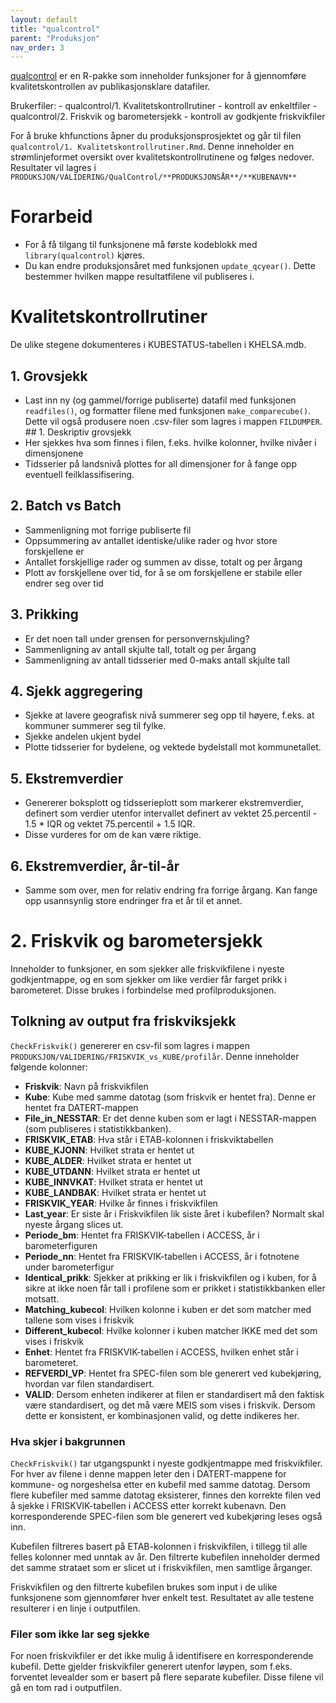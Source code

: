 ```yaml
---
layout: default
title: "qualcontrol"
parent: "Produksjon"
nav_order: 3
---
```


[qualcontrol](https://github.com/helseprofil/qualcontrol) er en R-pakke som inneholder funksjoner for å gjennomføre kvalitetskontrollen av publikasjonsklare datafiler.

Brukerfiler: - qualcontrol/1. Kvalitetskontrollrutiner - kontroll av enkeltfiler - qualcontrol/2. Friskvik og barometersjekk - kontroll av godkjente friskvikfiler

For å bruke khfunctions åpner du produksjonsprosjektet og går til filen `qualcontrol/1. Kvalitetskontrollrutiner.Rmd`. Denne inneholder en strømlinjeformet oversikt over kvalitetskontrollrutinene og følges nedover. Resultater vil lagres i `PRODUKSJON/VALIDERING/QualControl/**PRODUKSJONSÅR**/**KUBENAVN**`

# Forarbeid

-   For å få tilgang til funksjonene må første kodeblokk med `library(qualcontrol)` kjøres.
-   Du kan endre produksjonsåret med funksjonen `update_qcyear()`. Dette bestemmer hvilken mappe resultatfilene vil publiseres i.

# Kvalitetskontrollrutiner

De ulike stegene dokumenteres i KUBESTATUS-tabellen i KHELSA.mdb.

## 1. Grovsjekk

-   Last inn ny (og gammel/forrige publiserte) datafil med funksjonen `readfiles()`, og formatter filene med funksjonen `make_comparecube()`. Dette vil også produsere noen .csv-filer som lagres i mappen `FILDUMPER`. \## 1. Deskriptiv grovsjekk
-   Her sjekkes hva som finnes i filen, f.eks. hvilke kolonner, hvilke nivåer i dimensjonene
-   Tidsserier på landsnivå plottes for all dimensjoner for å fange opp eventuell feilklassifisering.

## 2. Batch vs Batch

-   Sammenligning mot forrige publiserte fil
-   Oppsummering av antallet identiske/ulike rader og hvor store forskjellene er
-   Antallet forskjellige rader og summen av disse, totalt og per årgang
-   Plott av forskjellene over tid, for å se om forskjellene er stabile eller endrer seg over tid

## 3. Prikking

-   Er det noen tall under grensen for personvernskjuling?
-   Sammenligning av antall skjulte tall, totalt og per årgang
-   Sammenligning av antall tidsserier med 0-maks antall skjulte tall

## 4. Sjekk aggregering

-   Sjekke at lavere geografisk nivå summerer seg opp til høyere, f.eks. at kommuner summerer seg til fylke.
-   Sjekke andelen ukjent bydel
-   Plotte tidsserier for bydelene, og vektede bydelstall mot kommunetallet.

## 5. Ekstremverdier

-   Genererer boksplott og tidsserieplott som markerer ekstremverdier, definert som verdier utenfor intervallet definert av vektet 25.percentil - 1.5 \* IQR og vektet 75.percentil + 1.5 IQR.
-   Disse vurderes for om de kan være riktige.

## 6. Ekstremverdier, år-til-år

-   Samme som over, men for relativ endring fra forrige årgang. Kan fange opp usannsynlig store endringer fra et år til et annet.

# 2. Friskvik og barometersjekk

Inneholder to funksjoner, en som sjekker alle friskvikfilene i nyeste godkjentmappe, og en som sjekker om like verdier får farget prikk i barometeret. Disse brukes i forbindelse med profilproduksjonen.

## Tolkning av output fra friskviksjekk

`CheckFriskvik()` genererer en csv-fil som lagres i mappen `PRODUKSJON/VALIDERING/FRISKVIK_vs_KUBE/profilår`. Denne inneholder følgende kolonner:

-   **Friskvik**: Navn på friskvikfilen
-   **Kube**: Kube med samme datotag (som friskvik er hentet fra). Denne er hentet fra DATERT-mappen
-   **File_in_NESSTAR**: Er det denne kuben som er lagt i NESSTAR-mappen (som publiseres i statistikkbanken).
-   **FRISKVIK_ETAB**: Hva står i ETAB-kolonnen i friskviktabellen
-   **KUBE_KJONN**: Hvilket strata er hentet ut
-   **KUBE_ALDER**: Hvilket strata er hentet ut
-   **KUBE_UTDANN**: Hvilket strata er hentet ut
-   **KUBE_INNVKAT**: Hvilket strata er hentet ut
-   **KUBE_LANDBAK**: Hvilket strata er hentet ut
-   **FRISKVIK_YEAR**: Hvilke år finnes i friskvikfilen
-   **Last_year**: Er siste år i Friskvikfilen lik siste året i kubefilen? Normalt skal nyeste årgang slices ut.
-   **Periode_bm**: Hentet fra FRISKVIK-tabellen i ACCESS, år i barometerfiguren
-   **Periode_nn**: Hentet fra FRISKVIK-tabellen i ACCESS, år i fotnotene under barometerfigur
-   **Identical_prikk**: Sjekker at prikking er lik i friskvikfilen og i kuben, for å sikre at ikke noen får tall i profilene som er prikket i statistikkbanken eller motsatt.
-   **Matching_kubecol**: Hvilken kolonne i kuben er det som matcher med tallene som vises i friskvik
-   **Different_kubecol**: Hvilke kolonner i kuben matcher IKKE med det som vises i friskvik
-   **Enhet**: Hentet fra FRISKVIK-tabellen i ACCESS, hvilken enhet står i barometeret.
-   **REFVERDI_VP**: Hentet fra SPEC-filen som ble generert ved kubekjøring, hvordan var filen standardisert.
-   **VALID**: Dersom enheten indikerer at filen er standardisert må den faktisk være standardisert, og det må være MEIS som vises i friskvik. Dersom dette er konsistent, er kombinasjonen valid, og dette indikeres her.

### Hva skjer i bakgrunnen

`CheckFriskvik()` tar utgangspunkt i nyeste godkjentmappe med friskvikfiler. For hver av filene i denne mappen leter den i DATERT-mappene for kommune- og norgeshelsa etter en kubefil med samme datotag. Dersom flere kubefiler med samme datotag eksisterer, finnes den korrekte filen ved å sjekke i FRISKVIK-tabellen i ACCESS etter korrekt kubenavn. Den korresponderende SPEC-filen som ble generert ved kubekjøring leses også inn.

Kubefilen filtreres basert på ETAB-kolonnen i friskvikfilen, i tillegg til alle felles kolonner med unntak av år. Den filtrerte kubefilen inneholder dermed det samme strataet som er slicet ut i friskvikfilen, men samtlige årganger.

Friskvikfilen og den filtrerte kubefilen brukes som input i de ulike funksjonene som gjennomfører hver enkelt test. Resultatet av alle testene resulterer i en linje i outputfilen.

### Filer som ikke lar seg sjekke

For noen friskvikfiler er det ikke mulig å identifisere en korresponderende kubefil. Dette gjelder friskvikfiler generert utenfor løypen, som f.eks. forventet levealder som er basert på flere separate kubefiler. Disse filene vil gå en tom rad i outputfilen.
